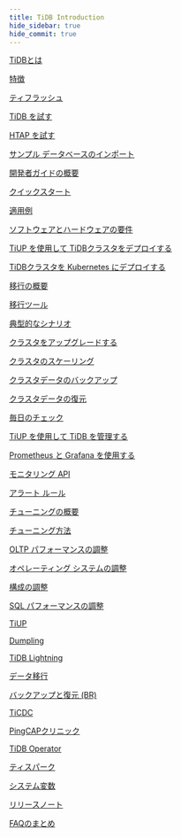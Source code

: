 ```yaml
---
title: TiDB Introduction
hide_sidebar: true
hide_commit: true
---
```


<LearningPathContainer platform="tidb" title="TiDB" subTitle="TiDB is an open-source NewSQL database that supports Hybrid Transactional and Analytical Processing (HTAP) workloads. Find the guide, samples, and references you need to use TiDB.">

<LearningPath label="Learn" icon="cloud1">

[TiDBとは](https://docs.pingcap.com/tidb/v6.1/overview)

[特徴](https://docs.pingcap.com/tidb/v6.1/basic-features)

[ティフラッシュ](https://docs.pingcap.com/tidb/v6.1/tiflash-overview)

</LearningPath>

<LearningPath label="Try" icon="cloud5">

[TiDB を試す](https://docs.pingcap.com/tidb/v6.1/quick-start-with-tidb)

[HTAP を試す](https://docs.pingcap.com/tidb/v6.1/quick-start-with-htap)

[サンプル データベースのインポート](https://docs.pingcap.com/tidb/v6.1/import-example-data)

</LearningPath>

<LearningPath label="Develop" icon="doc8">

[開発者ガイドの概要](https://docs.pingcap.com/tidb/v6.1/dev-guide-overview)

[クイックスタート](https://docs.pingcap.com/tidb/v6.1/dev-guide-build-cluster-in-cloud)

[適用例](https://docs.pingcap.com/tidb/v6.1/dev-guide-sample-application-spring-boot)

</LearningPath>

<LearningPath label="Deploy" icon="deploy">

[ソフトウェアとハードウェアの要件](https://docs.pingcap.com/tidb/v6.1/hardware-and-software-requirements)

[TiUP を使用して TiDBクラスタをデプロイする](https://docs.pingcap.com/tidb/v6.1/production-deployment-using-tiup)

[TiDBクラスタを Kubernetes にデプロイする](https://docs.pingcap.com/tidb/v6.1/tidb-in-kubernetes)

</LearningPath>

<LearningPath label="Migrate" icon="cloud3">

[移行の概要](https://docs.pingcap.com/tidb/v6.1/migration-overview)

[移行ツール](https://docs.pingcap.com/tidb/v6.1/migration-tools)

[典型的なシナリオ](https://docs.pingcap.com/tidb/v6.1/migrate-aurora-to-tidb)

</LearningPath>

<LearningPath label="Maintain" icon="maintain">

[クラスタをアップグレードする](https://docs.pingcap.com/tidb/v6.1/upgrade-tidb-using-tiup)

[クラスタのスケーリング](https://docs.pingcap.com/tidb/v6.1/scale-tidb-using-tiup)

[クラスタデータのバックアップ](https://docs.pingcap.com/tidb/v6.1/br-usage-backup)

[クラスタデータの復元](https://docs.pingcap.com/tidb/v6.1/br-usage-restore)

[毎日のチェック](https://docs.pingcap.com/tidb/v6.1/daily-check)

[TiUP を使用して TiDB を管理する](https://docs.pingcap.com/tidb/v6.1/maintain-tidb-using-tiup)

</LearningPath>

<LearningPath label="Monitor" icon="cloud6">

[Prometheus と Grafana を使用する](https://docs.pingcap.com/tidb/v6.1/tidb-monitoring-framework)

[モニタリング API](https://docs.pingcap.com/tidb/v6.1/tidb-monitoring-api)

[アラート ルール](https://docs.pingcap.com/tidb/v6.1/alert-rules)

</LearningPath>

<LearningPath label="Tune" icon="tidb-cloud-tune">

[チューニングの概要](https://docs.pingcap.com/tidb/v6.1/performance-tuning-overview)

[チューニング方法](https://docs.pingcap.com/tidb/v6.1/performance-tuning-methods)

[OLTP パフォーマンスの調整](https://docs.pingcap.com/tidb/v6.1/performance-tuning-practices)

[オペレーティング システムの調整](https://docs.pingcap.com/tidb/v6.1/tune-operating-system)

[構成の調整](https://docs.pingcap.com/tidb/v6.1/configure-memory-usage)

[SQL パフォーマンスの調整](https://docs.pingcap.com/tidb/v6.1/sql-tuning-overview)

</LearningPath>

<LearningPath label="Tools" icon="doc7">

[TiUP](https://docs.pingcap.com/tidb/v6.1/tiup-overview)

[Dumpling](https://docs.pingcap.com/tidb/v6.1/dumpling-overview)

[TiDB Lightning](https://docs.pingcap.com/tidb/v6.1/tidb-lightning-overview)

[データ移行](https://docs.pingcap.com/tidb/v6.1/dm-overview)

[バックアップと復元 (BR)](https://docs.pingcap.com/tidb/v6.1/backup-and-restore-overview)

[TiCDC](https://docs.pingcap.com/tidb/v6.1/ticdc-overview)

[PingCAPクリニック](https://docs.pingcap.com/tidb/v6.1/clinic-introduction)

[TiDB Operator](https://docs.pingcap.com/tidb/v6.1/tidb-operator-overview)

[ティスパーク](https://docs.pingcap.com/tidb/v6.1/tispark-overview)

</LearningPath>

<LearningPath label="Reference" icon="cloud-dev">

[システム変数](https://docs.pingcap.com/tidb/v6.1/system-variables)

[リリースノート](https://docs.pingcap.com/tidb/v6.1/release-notes)

[FAQのまとめ](https://docs.pingcap.com/tidb/v6.1/faq-overview)

</LearningPath>

</LearningPathContainer>
